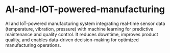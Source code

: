 # AI-and-IOT-powered-manufacturing
AI and IoT-powered manufacturing system integrating real-time sensor data (temperature, vibration, pressure) with machine learning for predictive maintenance and quality control. It reduces downtime, improves product quality, and enables data-driven decision-making for optimized manufacturing operations.
